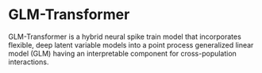 # GLM-Transformer
GLM-Transformer is a hybrid neural spike train model that incorporates flexible, deep latent variable models into a point process generalized linear model (GLM) having an interpretable component for cross-population interactions.
